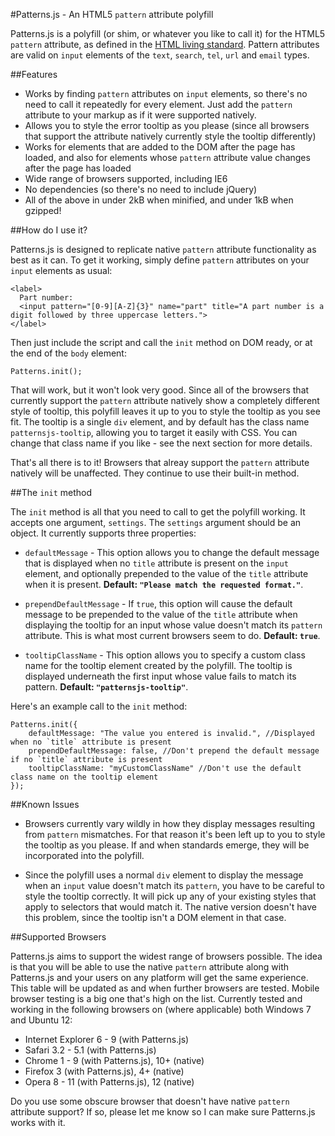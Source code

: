 #Patterns.js - An HTML5 `pattern` attribute polyfill

Patterns.js is a polyfill (or shim, or whatever you like to call it) for the HTML5 `pattern` attribute, as defined in the <a href="http://www.whatwg.org/specs/web-apps/current-work/multipage/common-input-element-attributes.html#attr-input-pattern">HTML living standard</a>. Pattern attributes are valid on `input` elements of the `text`, `search`, `tel`, `url` and `email` types.

##Features

 - Works by finding `pattern` attributes on `input` elements, so there's no need to call it repeatedly for every element. Just add the `pattern` attribute to your markup as if it were supported natively.
 - Allows you to style the error tooltip as you please (since all browsers that support the attribute natively currently style the tooltip differently)
 - Works for elements that are added to the DOM after the page has loaded, and also for elements whose `pattern` attribute value changes after the page has loaded
 - Wide range of browsers supported, including IE6
 - No dependencies (so there's no need to include jQuery)
 - All of the above in under 2kB when minified, and under 1kB when gzipped!

##How do I use it?

Patterns.js is designed to replicate native `pattern` attribute functionality as best as it can. To get it working, simply define `pattern` attributes on your `input` elements as usual:

    <label>
      Part number:
      <input pattern="[0-9][A-Z]{3}" name="part" title="A part number is a digit followed by three uppercase letters.">
    </label>
    
Then just include the script and call the `init` method on DOM ready, or at the end of the `body` element:

    Patterns.init();

That will work, but it won't look very good. Since all of the browsers that currently support the `pattern` attribute natively show a completely different style of tooltip, this polyfill leaves it up to you to style the tooltip as you see fit. The tooltip is a single `div` element, and by default has the class name `patternsjs-tooltip`, allowing you to target it easily with CSS. You can change that class name if you like - see the next section for more details.
    
That's all there is to it! Browsers that alreay support the `pattern` attribute natively will be unaffected. They continue to use their built-in method.

##The `init` method

The `init` method is all that you need to call to get the polyfill working. It accepts one argument, `settings`. The `settings` argument should be an object. It currently supports three properties:

 - `defaultMessage` - This option allows you to change the default message that is displayed when no `title` attribute is present on the `input` element, and optionally prepended to the value of the `title` attribute when it is present. **Default: `"Please match the requested format."`**.

 - `prependDefaultMessage` - If `true`, this option will cause the default message to be prepended to the value of the `title` attribute when displaying the tooltip for an input whose value doesn't match its `pattern` attribute. This is what most current browsers seem to do. **Default: `true`**.

 - `tooltipClassName` - This option allows you to specify a custom class name for the tooltip element created by the polyfill. The tooltip is displayed underneath the first input whose value fails to match its pattern. **Default: `"patternsjs-tooltip"`**.

Here's an example call to the `init` method:

    Patterns.init({
    	defaultMessage: "The value you entered is invalid.", //Displayed when no `title` attribute is present
    	prependDefaultMessage: false, //Don't prepend the default message if no `title` attribute is present
    	tooltipClassName: "myCustomClassName" //Don't use the default class name on the tooltip element
    });
    
##Known Issues

 - Browsers currently vary wildly in how they display messages resulting from `pattern` mismatches. For that reason it's been left up to you to style the tooltip as you please. If and when standards emerge, they will be incorporated into the polyfill.

 - Since the polyfill uses a normal `div` element to display the message when an `input` value doesn't match its `pattern`, you have to be careful to style the tooltip correctly. It will pick up any of your existing styles that apply to selectors that would match it. The native version doesn't have this problem, since the tooltip isn't a DOM element in that case.
    
##Supported Browsers

Patterns.js aims to support the widest range of browsers possible. The idea is that you will be able to use the native `pattern` attribute along with Patterns.js and your users on any platform will get the same experience. This table will be updated as and when further browsers are tested. Mobile browser testing is a big one that's high on the list. Currently tested and working in the following browsers on (where applicable) both Windows 7 and Ubuntu 12:

 - Internet Explorer 6 - 9 (with Patterns.js)
 - Safari 3.2 - 5.1 (with Patterns.js)
 - Chrome 1 - 9 (with Patterns.js), 10+ (native)
 - Firefox 3 (with Patterns.js), 4+ (native)
 - Opera 8 - 11 (with Patterns.js), 12 (native)

Do you use some obscure browser that doesn't have native `pattern` attribute support? If so, please let me know so I can make sure Patterns.js works with it.